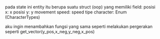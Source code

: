pada state ini entity itu berupa suatu struct (oop) yang memiliki field:
  posisi x: x
  posisi y: y
  movement speed: speed
  tipe character: Enum (CharacterTypes)


aku ingin menambahkan fungsi yang sama seperti melakukan pergerakan seperti 
  get_vector(y_pos,x_neg,y_neg,x_pos)
